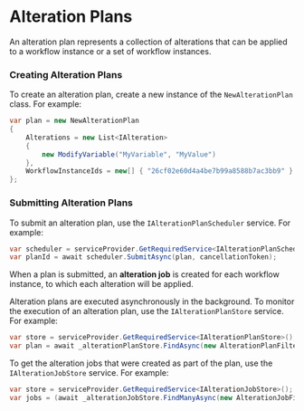 # Alteration Plans

An alteration plan represents a collection of alterations that can be applied to a workflow instance or a set of workflow instances.

### Creating Alteration Plans <a href="#creating-alteration-plans" id="creating-alteration-plans"></a>

To create an alteration plan, create a new instance of the `NewAlterationPlan` class. For example:

```csharp
var plan = new NewAlterationPlan
{
    Alterations = new List<IAlteration>
    {
        new ModifyVariable("MyVariable", "MyValue")
    },
    WorkflowInstanceIds = new[] { "26cf02e60d4a4be7b99a8588b7ac3bb9" } 
};
```

### Submitting Alteration Plans <a href="#submitting-alteration-plans" id="submitting-alteration-plans"></a>

To submit an alteration plan, use the `IAlterationPlanScheduler` service. For example:

```csharp
var scheduler = serviceProvider.GetRequiredService<IAlterationPlanScheduler>();
var planId = await scheduler.SubmitAsync(plan, cancellationToken);
```

When a plan is submitted, an **alteration job** is created for each workflow instance, to which each alteration will be applied.

Alteration plans are executed asynchronously in the background. To monitor the execution of an alteration plan, use the `IAlterationPlanStore` service. For example:

```csharp
var store = serviceProvider.GetRequiredService<IAlterationPlanStore>();
var plan = await _alterationPlanStore.FindAsync(new AlterationPlanFilter { Id = planId }, cancellationToken);
```

To get the alteration jobs that were created as part of the plan, use the `IAlterationJobStore` service. For example:

```csharp
var store = serviceProvider.GetRequiredService<IAlterationJobStore>();
var jobs = (await _alterationJobStore.FindManyAsync(new AlterationJobFilter { PlanId = planId }, cancellationToken)).ToList();
```
